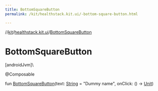```yaml
---
title: BottomSquareButton
permalink: /kit/healthstack.kit.ui/-bottom-square-button.html

---
```

//[kit](../../index.html)/[healthstack.kit.ui](index.html)/[BottomSquareButton](-bottom-square-button.html)



# BottomSquareButton



[androidJvm]\




@Composable



fun [BottomSquareButton](-bottom-square-button.html)(text: [String](https://kotlinlang.org/api/latest/jvm/stdlib/kotlin/-string/index.html) = &quot;Dummy name&quot;, onClick: () -&gt; [Unit](https://kotlinlang.org/api/latest/jvm/stdlib/kotlin/-unit/index.html))




